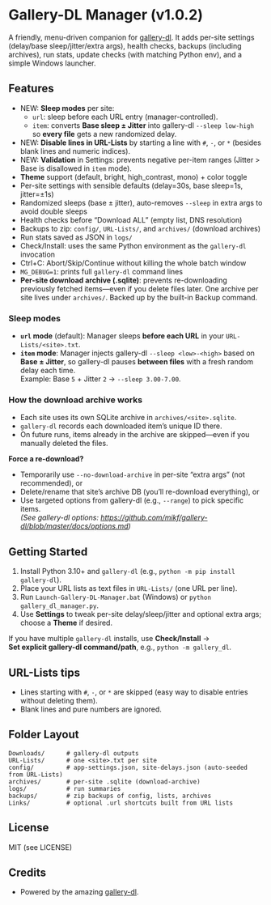 # Gallery-DL Manager (v1.0.2)

A friendly, menu-driven companion for [gallery-dl](https://github.com/mikf/gallery-dl).
It adds per-site settings (delay/base sleep/jitter/extra args), health checks,
backups (including archives), run stats, update checks (with matching Python env),
and a simple Windows launcher.

## Features
- NEW: **Sleep modes** per site:
  - `url`: sleep before each URL entry (manager-controlled).
  - `item`: converts **Base sleep ± Jitter** into gallery-dl `--sleep low-high` so **every file** gets a new randomized delay.
- NEW: **Disable lines in URL-Lists** by starting a line with `#`, `-`, or `*` (besides blank lines and numeric indices).
- NEW: **Validation** in Settings: prevents negative per-item ranges (Jitter > Base is disallowed in `item` mode).
- **Theme** support (default, bright, high_contrast, mono) + color toggle
- Per-site settings with sensible defaults (delay=30s, base sleep=1s, jitter=±1s)
- Randomized sleeps (base ± jitter), auto-removes `--sleep` in extra args to avoid double sleeps
- Health checks before “Download ALL” (empty list, DNS resolution)
- Backups to zip: `config/`, `URL-Lists/`, and `archives/` (download archives)
- Run stats saved as JSON in `logs/`
- Check/Install: uses the same Python environment as the `gallery-dl` invocation
- Ctrl+C: Abort/Skip/Continue without killing the whole batch window
- `MG_DEBUG=1`: prints full `gallery-dl` command lines
- **Per-site download archive (.sqlite)**: prevents re-downloading previously fetched items—even if you delete files later. One archive per site lives under `archives/`. Backed up by the built-in Backup command.

### Sleep modes
- **`url` mode** (default): Manager sleeps **before each URL** in your `URL-Lists/<site>.txt`.
- **`item` mode**: Manager injects gallery-dl `--sleep <low>-<high>` based on **Base ± Jitter**, so gallery-dl pauses **between files** with a fresh random delay each time.  
  Example: Base `5` + Jitter `2` → `--sleep 3.00-7.00`.

### How the download archive works
- Each site uses its own SQLite archive in `archives/<site>.sqlite`.
- `gallery-dl` records each downloaded item’s unique ID there.
- On future runs, items already in the archive are skipped—even if you manually deleted the files.

**Force a re-download?**  
- Temporarily use `--no-download-archive` in per-site “extra args” (not recommended), or  
- Delete/rename that site’s archive DB (you’ll re-download everything), or  
- Use targeted options from gallery-dl (e.g., `--range`) to pick specific items.  
  _(See gallery-dl options: <https://github.com/mikf/gallery-dl/blob/master/docs/options.md>)_

## Getting Started
1. Install Python 3.10+ and `gallery-dl` (e.g., `python -m pip install gallery-dl`).
2. Place your URL lists as text files in `URL-Lists/` (one URL per line).
3. Run `Launch-Gallery-DL-Manager.bat` (Windows) or `python gallery_dl_manager.py`.
4. Use **Settings** to tweak per-site delay/sleep/jitter and optional extra args; choose a **Theme** if desired.

If you have multiple `gallery-dl` installs, use **Check/Install** →  
**Set explicit gallery-dl command/path**, e.g., `python -m gallery_dl`.

## URL-Lists tips
- Lines starting with `#`, `-`, or `*` are skipped (easy way to disable entries without deleting them).
- Blank lines and pure numbers are ignored.

## Folder Layout
```
Downloads/      # gallery-dl outputs
URL-Lists/      # one <site>.txt per site
config/         # app-settings.json, site-delays.json (auto-seeded from URL-Lists)
archives/       # per-site .sqlite (download-archive)
logs/           # run summaries
backups/        # zip backups of config, lists, archives
Links/          # optional .url shortcuts built from URL lists
```

## License
MIT (see LICENSE)

## Credits
- Powered by the amazing [gallery-dl](https://github.com/mikf/gallery-dl).
